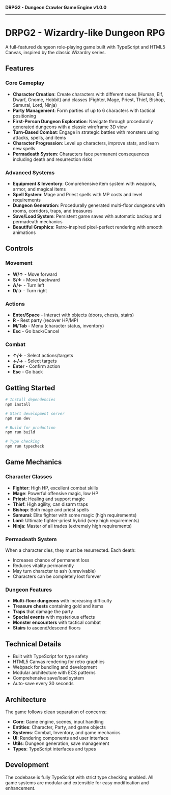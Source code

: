 **DRPG2 - Dungeon Crawler Game Engine v1.0.0**

***

# DRPG2 - Wizardry-like Dungeon RPG

A full-featured dungeon role-playing game built with TypeScript and HTML5 Canvas, inspired by the classic Wizardry series.

## Features

### Core Gameplay
- **Character Creation**: Create characters with different races (Human, Elf, Dwarf, Gnome, Hobbit) and classes (Fighter, Mage, Priest, Thief, Bishop, Samurai, Lord, Ninja)
- **Party Management**: Form parties of up to 6 characters with tactical positioning
- **First-Person Dungeon Exploration**: Navigate through procedurally generated dungeons with a classic wireframe 3D view
- **Turn-Based Combat**: Engage in strategic battles with monsters using attacks, spells, and items
- **Character Progression**: Level up characters, improve stats, and learn new spells
- **Permadeath System**: Characters face permanent consequences including death and resurrection risks

### Advanced Systems
- **Equipment & Inventory**: Comprehensive item system with weapons, armor, and magical items
- **Spell System**: Mage and Priest spells with MP costs and level requirements  
- **Dungeon Generation**: Procedurally generated multi-floor dungeons with rooms, corridors, traps, and treasures
- **Save/Load System**: Persistent game saves with automatic backup and permadeath mechanics
- **Beautiful Graphics**: Retro-inspired pixel-perfect rendering with smooth animations

## Controls

### Movement
- **W/↑** - Move forward
- **S/↓** - Move backward  
- **A/←** - Turn left
- **D/→** - Turn right

### Actions
- **Enter/Space** - Interact with objects (doors, chests, stairs)
- **R** - Rest party (recover HP/MP)
- **M/Tab** - Menu (character status, inventory)
- **Esc** - Go back/Cancel

### Combat
- **↑/↓** - Select actions/targets
- **←/→** - Select targets
- **Enter** - Confirm action
- **Esc** - Go back

## Getting Started

```bash
# Install dependencies
npm install

# Start development server
npm run dev

# Build for production
npm run build

# Type checking
npm run typecheck
```

## Game Mechanics

### Character Classes
- **Fighter**: High HP, excellent combat skills
- **Mage**: Powerful offensive magic, low HP
- **Priest**: Healing and support magic
- **Thief**: High agility, can disarm traps
- **Bishop**: Both mage and priest spells
- **Samurai**: Elite fighter with some magic (high requirements)
- **Lord**: Ultimate fighter-priest hybrid (very high requirements)  
- **Ninja**: Master of all trades (extremely high requirements)

### Permadeath System
When a character dies, they must be resurrected. Each death:
- Increases chance of permanent loss
- Reduces vitality permanently
- May turn character to ash (unrevivable)
- Characters can be completely lost forever

### Dungeon Features
- **Multi-floor dungeons** with increasing difficulty
- **Treasure chests** containing gold and items
- **Traps** that damage the party
- **Special events** with mysterious effects
- **Monster encounters** with tactical combat
- **Stairs** to ascend/descend floors

## Technical Details

- Built with TypeScript for type safety
- HTML5 Canvas rendering for retro graphics
- Webpack for bundling and development
- Modular architecture with ECS patterns
- Comprehensive save/load system
- Auto-save every 30 seconds

## Architecture

The game follows clean separation of concerns:

- **Core**: Game engine, scenes, input handling
- **Entities**: Character, Party, and game objects
- **Systems**: Combat, Inventory, and game mechanics
- **UI**: Rendering components and user interface
- **Utils**: Dungeon generation, save management
- **Types**: TypeScript interfaces and types

## Development

The codebase is fully TypeScript with strict type checking enabled. All game systems are modular and extensible for easy modification and enhancement.
